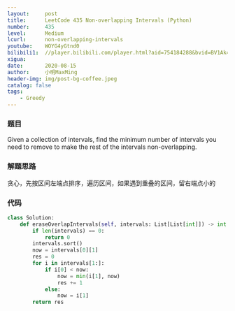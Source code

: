 ```yaml
---
layout:     post
title:      LeetCode 435 Non-overlapping Intervals (Python)
number:     435
level:      Medium
lcurl:      non-overlapping-intervals
youtube:    WOYG4yGtnd0
bilibili1:  //player.bilibili.com/player.html?aid=754184288&bvid=BV1Ak4y1U7f8&cid=224707611&page=1
xigua:      
date:       2020-08-15
author:     小明MaxMing
header-img: img/post-bg-coffee.jpeg
catalog: false
tags:
    - Greedy
---
```


### 题目

Given a collection of intervals, find the minimum number of intervals you need to remove to make the rest of the intervals non-overlapping.

### 解题思路

贪心，先按区间左端点排序，遍历区间，如果遇到重叠的区间，留右端点小的

### 代码
```python
class Solution:
    def eraseOverlapIntervals(self, intervals: List[List[int]]) -> int:
        if len(intervals) == 0:
            return 0
        intervals.sort()
        now = intervals[0][1]
        res = 0
        for i in intervals[1:]:
            if i[0] < now:
                now = min(i[1], now)
                res += 1
            else:
                now = i[1]
        return res
```
